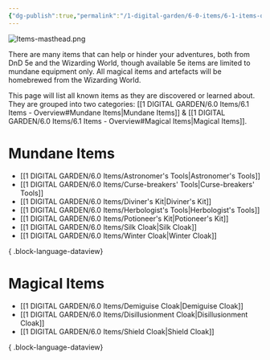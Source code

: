 ```yaml
---
{"dg-publish":true,"permalink":"/1-digital-garden/6-0-items/6-1-items-overview/","tags":["MOC"]}
---
```


![Items-masthead.png](/img/user/1%20DIGITAL%20GARDEN/Images%20&%20Banners/Items-masthead.png)

There are many items that can help or hinder your adventures, both from DnD 5e and the Wizarding World, though available 5e items are limited to mundane equipment only. All magical items and artefacts will be homebrewed from the Wizarding World. 

This page will list all known items as they are discovered or learned about. They are grouped into two categories: [[1 DIGITAL GARDEN/6.0 Items/6.1 Items - Overview#Mundane Items\|Mundane Items]] & [[1 DIGITAL GARDEN/6.0 Items/6.1 Items - Overview#Magical Items\|Magical Items]].

# Mundane Items

- [[1 DIGITAL GARDEN/6.0 Items/Astronomer's Tools\|Astronomer's Tools]]
- [[1 DIGITAL GARDEN/6.0 Items/Curse-breakers' Tools\|Curse-breakers' Tools]]
- [[1 DIGITAL GARDEN/6.0 Items/Diviner's Kit\|Diviner's Kit]]
- [[1 DIGITAL GARDEN/6.0 Items/Herbologist's Tools\|Herbologist's Tools]]
- [[1 DIGITAL GARDEN/6.0 Items/Potioneer's Kit\|Potioneer's Kit]]
- [[1 DIGITAL GARDEN/6.0 Items/Silk Cloak\|Silk Cloak]]
- [[1 DIGITAL GARDEN/6.0 Items/Winter Cloak\|Winter Cloak]]

{ .block-language-dataview}


# Magical Items

- [[1 DIGITAL GARDEN/6.0 Items/Demiguise Cloak\|Demiguise Cloak]]
- [[1 DIGITAL GARDEN/6.0 Items/Disillusionment Cloak\|Disillusionment Cloak]]
- [[1 DIGITAL GARDEN/6.0 Items/Shield Cloak\|Shield Cloak]]

{ .block-language-dataview}

